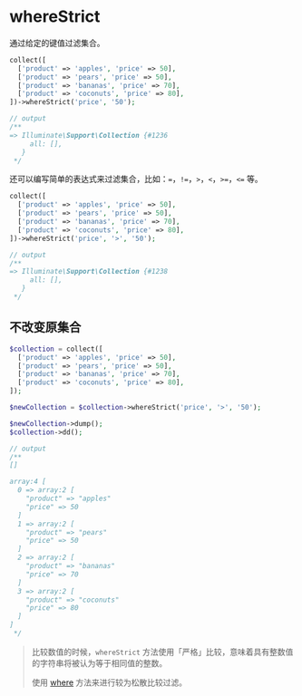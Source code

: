 # whereStrict

通过给定的键值过滤集合。

```php
collect([
  ['product' => 'apples', 'price' => 50],
  ['product' => 'pears', 'price' => 50],
  ['product' => 'bananas', 'price' => 70],
  ['product' => 'coconuts', 'price' => 80],
])->whereStrict('price', '50');

// output
/**
=> Illuminate\Support\Collection {#1236
     all: [],
   } 
 */
```

还可以编写简单的表达式来过滤集合，比如：`=`，`!=`，`>`，`<`，`>=`，`<=` 等。

```php
collect([
  ['product' => 'apples', 'price' => 50],
  ['product' => 'pears', 'price' => 50],
  ['product' => 'bananas', 'price' => 70],
  ['product' => 'coconuts', 'price' => 80],
])->whereStrict('price', '>', '50');

// output
/**
=> Illuminate\Support\Collection {#1238
     all: [],
   }
 */
```

## 不改变原集合

```php
$collection = collect([
  ['product' => 'apples', 'price' => 50],
  ['product' => 'pears', 'price' => 50],
  ['product' => 'bananas', 'price' => 70],
  ['product' => 'coconuts', 'price' => 80],
]);

$newCollection = $collection->whereStrict('price', '>', '50');

$newCollection->dump();
$collection->dd();

// output
/**
[]

array:4 [
  0 => array:2 [
    "product" => "apples"
    "price" => 50
  ]
  1 => array:2 [
    "product" => "pears"
    "price" => 50
  ]
  2 => array:2 [
    "product" => "bananas"
    "price" => 70
  ]
  3 => array:2 [
    "product" => "coconuts"
    "price" => 80
  ]
]
 */
```

> 比较数值的时候，`whereStrict` 方法使用「严格」比较，意味着具有整数值的字符串将被认为等于相同值的整数。
>
> 使用 [where](/collections/where.md) 方法来进行较为松散比较过滤。
